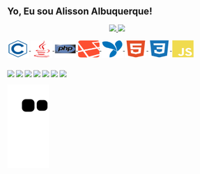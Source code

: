 ## Yo, Eu sou Alisson Albuquerque!

<div align="center">
  <a href="https://github.com/alissonalbuquerque">
  <img height="180em" src="https://github-readme-stats.vercel.app/api?username=alissonalbuquerque&show_icons=true&theme=dark&include_all_commits=true&count_private=true"/>
  <img height="180em" src="https://github-readme-stats.vercel.app/api/top-langs/?username=alissonalbuquerque&layout=compact&langs_count=7&theme=dark"/>
</div
  
 <div style="display: inline_block">
    <br>
    <img align="center" alt="Alisson-PHP" height="40" width="50" src="https://raw.githubusercontent.com/devicons/devicon/master/icons/c/c-line.svg">
    <img align="center" alt="Alisson-PHP" height="40" width="50" src="https://raw.githubusercontent.com/devicons/devicon/master/icons/java/java-plain.svg">
    <img align="center" alt="Alisson-PHP" height="40" width="50" src="https://raw.githubusercontent.com/devicons/devicon/master/icons/php/php-original.svg">
    <img align="center" alt="Alisson-PHP" height="40" width="50" src="https://raw.githubusercontent.com/devicons/devicon/master/icons/laravel/laravel-plain.svg">
    <img align="center" alt="Alisson-PHP" height="40" width="50" src="https://raw.githubusercontent.com/devicons/devicon/master/icons/yii/yii-plain.svg">
    <img align="center" alt="Alisson-PHP" height="40" width="50" src="https://raw.githubusercontent.com/devicons/devicon/master/icons/html5/html5-plain.svg">
    <img align="center" alt="Alisson-PHP" height="40" width="50" src="https://raw.githubusercontent.com/devicons/devicon/master/icons/css3/css3-plain.svg">
    <img align="center" alt="Alisson-PHP" height="40" width="50" src="https://raw.githubusercontent.com/devicons/devicon/master/icons/javascript/javascript-plain.svg">
</div>

##
  
<div> 
  <a href="" target="_blank"><img src="https://img.shields.io/badge/YouTube-FF0000?style=for-the-badge&logo=youtube&logoColor=white" target="_blank"></a>
  <a href="" target="_blank"><img src="https://img.shields.io/badge/-Instagram-%23E4405F?style=for-the-badge&logo=instagram&logoColor=white" target="_blank"></a>
 	<a href="" target="_blank"><img src="https://img.shields.io/badge/Twitch-9146FF?style=for-the-badge&logo=twitch&logoColor=white" target="_blank"></a>
  <a href="" target="_blank"><img src="https://img.shields.io/badge/Discord-7289DA?style=for-the-badge&logo=discord&logoColor=white" target="_blank"></a> 
  <a href="mailto:"><img src="https://img.shields.io/badge/Gmail-D14836?style=for-the-badge&logo=gmail&logoColor=white" target="_blank"></a>
  <a href="" target="_blank"><img src="https://img.shields.io/badge/LinkedIn-0077B5?style=for-the-badge&logo=linkedin&logoColor=white" target="_blank"></a>
  <a href="" target="_blank"><img src="https://img.shields.io/badge/Medium-12100E?style=for-the-badge&logo=medium&logoColor=white" target="_blank"></a>
 
  ![Snake animation](https://github.com/alissonalbuquerque/alissonalbuquerque/blob/output/github-contribution-grid-snake.svg)
 
</div>
